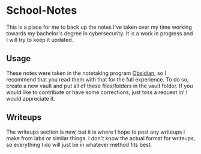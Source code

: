 # School-Notes
This is a place for me to back up the notes I've taken over my time working towards my bachelor's degree in cybersecurity. It is a work in progress and I will try to keep it updated.

## Usage
These notes were taken in the notetaking program [Obsidian](https://obsidian.md/), so I recommend that you read them with that for the full experience. To do so, create a new vault and put all of these files/folders in the vault folder. If you would like to contribute or have some corrections, just toss a request in! I would appreciate it.

## Writeups
The writeups section is new, but it is where I hope to post any writeups I make from labs or similar things. I don't know the actual format for writeups, so everything I do will just be in whatever method fits best.
